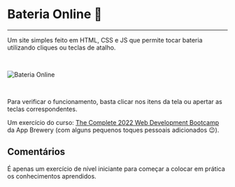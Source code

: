 # Bateria Online 🥁
---

Um site simples feito em HTML, CSS e JS que permite tocar bateria utilizando cliques ou teclas de atalho.

<br>

![Bateria Online](https://user-images.githubusercontent.com/9722670/219534445-398e63fe-95e8-47b8-9c36-1b04019a8062.gif)

<br>

Para verificar o funcionamento, basta clicar nos itens da tela ou apertar as teclas correspondentes.

Um exercício do curso: [The Complete 2022 Web Development Bootcamp](https://www.udemy.com/course/the-complete-web-development-bootcamp/) da App Brewery (com alguns pequenos toques pessoais adicionados 😉).

## Comentários

É apenas um exercício de nível iniciante para começar a colocar em prática os conhecimentos aprendidos.


